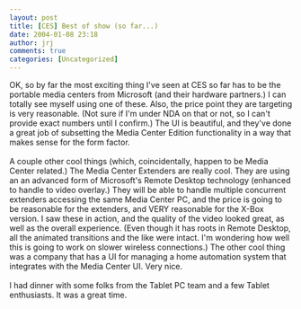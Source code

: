 ```yaml
---
layout: post
title: [CES] Best of show (so far...)
date: 2004-01-08 23:18
author: jrj
comments: true
categories: [Uncategorized]
---
```

OK, so by far the most exciting thing I've seen at CES so far has to be the portable media centers from Microsoft (and their hardware partners.) I can totally see myself using one of these. Also, the price point they are targeting is very reasonable. (Not sure if I'm under NDA on that or not, so I can't provide exact numbers until I confirm.) The UI is beautiful, and they've done a great job of subsetting the Media Center Edition functionality in a way that makes sense for the form factor.
<br />
<br />A couple other cool things (which, coincidentally, happen to be Media Center related.) The Media Center Extenders are really cool. They are using an an advanced form of Microsoft's Remote Desktop technology (enhanced to handle to video overlay.) They will be able to handle multiple concurrent extenders accessing the same Media Center PC, and the price is going to be reasonable for the extenders, and VERY reasonable for the X-Box version. I saw these in action, and the quality of the video looked great, as well as the overall experience. (Even though it has roots in Remote Desktop, all the animated transitions and the like were intact. I'm wondering how well this is going to work on slower wireless connections.) The other cool thing was a company that has a UI for managing a home automation system that integrates with the Media Center UI. Very nice.
<br />
<br />I had dinner with some folks from the Tablet PC team and a few Tablet enthusiasts. It was a great time.
